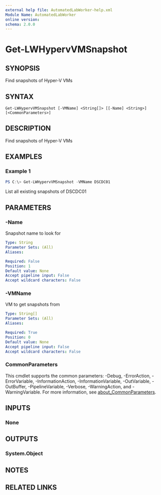 ```yaml
---
external help file: AutomatedLabWorker-help.xml
Module Name: AutomatedLabWorker
online version:
schema: 2.0.0
---
```


# Get-LWHypervVMSnapshot

## SYNOPSIS
Find snapshots of Hyper-V VMs

## SYNTAX

```
Get-LWHypervVMSnapshot [-VMName] <String[]> [[-Name] <String>] [<CommonParameters>]
```

## DESCRIPTION
Find snapshots of Hyper-V VMs

## EXAMPLES

### Example 1
```powershell
PS C:\> Get-LWHypervVMSnapshot -VMName DSCDC01
```

List all existing snapshots of DSCDC01

## PARAMETERS

### -Name
Snapshot name to look for

```yaml
Type: String
Parameter Sets: (All)
Aliases:

Required: False
Position: 1
Default value: None
Accept pipeline input: False
Accept wildcard characters: False
```

### -VMName
VM to get snapshots from

```yaml
Type: String[]
Parameter Sets: (All)
Aliases:

Required: True
Position: 0
Default value: None
Accept pipeline input: False
Accept wildcard characters: False
```

### CommonParameters
This cmdlet supports the common parameters: -Debug, -ErrorAction, -ErrorVariable, -InformationAction, -InformationVariable, -OutVariable, -OutBuffer, -PipelineVariable, -Verbose, -WarningAction, and -WarningVariable. For more information, see [about_CommonParameters](http://go.microsoft.com/fwlink/?LinkID=113216).

## INPUTS

### None

## OUTPUTS

### System.Object
## NOTES

## RELATED LINKS
